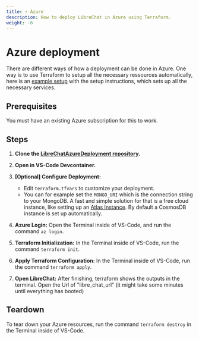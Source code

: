 ```yaml
---
title: ⚡ Azure
description: How to deploy LibreChat in Azure using Terraform. 
weight: -6
---
```

# Azure deployment

There are different ways of how a deployment can be done in Azure. 
One way is to use Terraform to setup all the necessary ressources automatically, here is an [example setup](https://github.com/thunderbug1/LibreChatAzureDeployment) with the setup instructions, which sets up all the necessary services.

## Prerequisites

You must have an existing Azure subscription for this to work.

## Steps

1. **Clone the [LibreChatAzureDeployment repository](https://github.com/thunderbug1/LibreChatAzureDeployment).**
   
2. **Open in VS-Code Devcontainer.**

3. **[Optional] Configure Deployment:**
    * Edit `terraform.tfvars` to customize your deployment. 
    * You can for example set the `MONGO_URI` which is the connection string to your MongoDB. A fast and simple solution for that is a free cloud instance, like setting up an [Atlas Instance](https://github.com/danny-avila/LibreChat/blob/main/docs/install/mongodb.md). By default a CosmosDB instance is set up automatically.

4. **Azure Login:** Open the Terminal inside of VS-Code, and run the command `az login`.

5. **Terraform Initialization:** In the Terminal inside of VS-Code, run the command `terraform init`.

6. **Apply Terraform Configuration:** In the Terminal inside of VS-Code, run the command `terraform apply`.

7. **Open LibreChat:** After finishing, terraform shows the outputs in the terminal. Open the Url of "libre_chat_url" (it might take some minutes until everything has booted)
## Teardown

To tear down your Azure resources, run the command `terraform destroy` in the Terminal inside of VS-Code.

